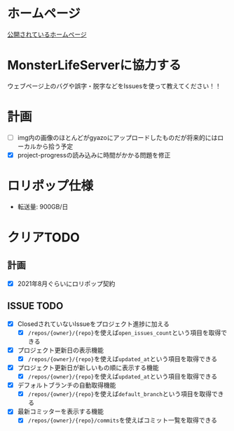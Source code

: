 # ホームページ
[公開されているホームページ](https://www.mlserver.xyz)

# MonsterLifeServerに協力する
ウェブページ上のバグや誤字・脱字などをIssuesを使って教えてください！！

# 計画
- [ ] img内の画像のほとんどがgyazoにアップロードしたものだが将来的にはローカルから拾う予定
- [x] project-progressの読み込みに時間がかかる問題を修正

# ロリポップ仕様
- 転送量: 900GB/日

# クリアTODO
## 計画
- [x] 2021年8月ぐらいにロリポップ契約
## ISSUE TODO
- [x] ClosedされていないIssueをプロジェクト進捗に加える
  - [x] `/repos/{owner}/{repo}`を使えば`open_issues_count`という項目を取得できる
- [x] プロジェクト更新日の表示機能
  - [x] `/repos/{owner}/{repo}`を使えば`updated_at`という項目を取得できる
- [x] プロジェクト更新日が新しいもの順に表示する機能
  - [x] `/repos/{owner}/{repo}`を使えば`updated_at`という項目を取得できる
- [x] デフォルトブランチの自動取得機能
  - [x] `/repos/{owner}/{repo}`を使えば`default_branch`という項目を取得できる
- [x] 最新コミッターを表示する機能
  - [x] `/repos/{owner}/{repo}/commits`を使えばコミット一覧を取得できる